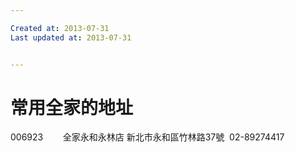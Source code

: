 ```yaml
---

Created at: 2013-07-31
Last updated at: 2013-07-31


---
```


# 常用全家的地址


006923        全家永和永林店 新北市永和區竹林路37號  02-89274417


